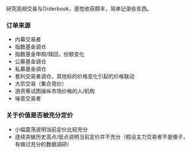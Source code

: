 研究高频交易与Orderbook，感觉收获颇丰，简单记录些东西。

### 订单来源
  - 内幕交易者
  - 指数基金调仓
  - 指数基金申购/赎回，份额变化
  - 公募基金调仓
  - 私募基金调仓
  - 套利交易者调仓，其他标的价格变化引起的价格联动
  - 大宗交易（集合竞价）
  - 游资等试图操纵市场价格的人/机构
  - 噪音交易者

### 关于价值是否被充分定价
  - 小幅震荡说明当前定价比较充分
  - 连续突破历史高点/低点说明当前定价并不充分（假设主力交易者不是傻子，有做过充分的数据调研）
